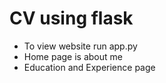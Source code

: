 # CV using flask
- To view website run app.py
- Home page is about me
- Education and Experience page